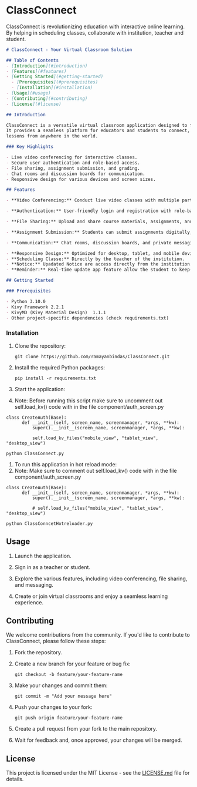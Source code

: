 # ClassConnect
ClassConnect is revolutionizing education with interactive online learning. By helping in scheduling classes, collaborate with institution, teacher and student.

```markdown
# ClassConnect - Your Virtual Classroom Solution

## Table of Contents
- [Introduction](#introduction)
- [Features](#features)
- [Getting Started](#getting-started)
  - [Prerequisites](#prerequisites)
  - [Installation](#installation)
- [Usage](#usage)
- [Contributing](#contributing)
- [License](#license)

## Introduction

ClassConnect is a versatile virtual classroom application designed to facilitate remote learning and collaboration.
It provides a seamless platform for educators and students to connect, share resources, and engage in interactive
lessons from anywhere in the world.

### Key Highlights

- Live video conferencing for interactive classes.
- Secure user authentication and role-based access.
- File sharing, assignment submission, and grading.
- Chat rooms and discussion boards for communication.
- Responsive design for various devices and screen sizes.

## Features

- **Video Conferencing:** Conduct live video classes with multiple participants, screen sharing, and real-time interaction.

- **Authentication:** User-friendly login and registration with role-based access (teacher/student).

- **File Sharing:** Upload and share course materials, assignments, and resources.

- **Assignment Submission:** Students can submit assignments digitally, and teachers can grade them within the platform.

- **Communication:** Chat rooms, discussion boards, and private messaging for effective communication.

- **Responsive Design:** Optimized for desktop, tablet, and mobile devices.
- **Scheduling Classe:** Directly by the teacher of the institution.
- **Notice:** Upadated Notice are access directly from the institution.
- **Reminder:** Real-time update app feature allow the student to keep-up-to date along the institution.

## Getting Started

### Prerequisites

- Python 3.10.0
- Kivy Framework 2.2.1
- KivyMD (Kivy Material Design)  1.1.1
- Other project-specific dependencies (check requirements.txt)
```

### Installation

1. Clone the repository:

   ```shell
   git clone https://github.com/ramayanbindas/ClassConnect.git
   ```

2. Install the required Python packages:

   ```shell
   pip install -r requirements.txt
   ```

3. Start the application:
4. Note: Before running this script make sure to uncomment out self.load_kv() code with in the file component/auth_screen.py
```code
class CreateAuth(Base):
      def __init__(self, screen_name, screenmanager, *args, **kw):
          super().__init__(screen_name, screenmanager, *args, **kw):

          self.load_kv_files("mobile_view", "tablet_view", "desktop_view")
```

   ```shell
   python ClassConnect.py
   ```
1. To run this application in hot reload mode:
2. Note: Make sure to comment out self.load_kv() code with in the file component/auth_screen.py
```code
class CreateAuth(Base):
      def __init__(self, screen_name, screenmanager, *args, **kw):
          super().__init__(screen_name, screenmanager, *args, **kw):

          # self.load_kv_files("mobile_view", "tablet_view", "desktop_view")
```
```shell
python ClassConncetHotreloader.py
```

## Usage

1. Launch the application.

2. Sign in as a teacher or student.

3. Explore the various features, including video conferencing, file sharing, and messaging.

4. Create or join virtual classrooms and enjoy a seamless learning experience.

## Contributing

We welcome contributions from the community. If you'd like to contribute to ClassConnect, please follow these steps:

1. Fork the repository.

2. Create a new branch for your feature or bug fix:

   ```shell
   git checkout -b feature/your-feature-name
   ```

3. Make your changes and commit them:

   ```shell
   git commit -m "Add your message here"
   ```

4. Push your changes to your fork:

   ```shell
   git push origin feature/your-feature-name
   ```

5. Create a pull request from your fork to the main repository.

6. Wait for feedback and, once approved, your changes will be merged.

## License

This project is licensed under the MIT License - see the [LICENSE.md](LICENSE.md) file for details.
```
